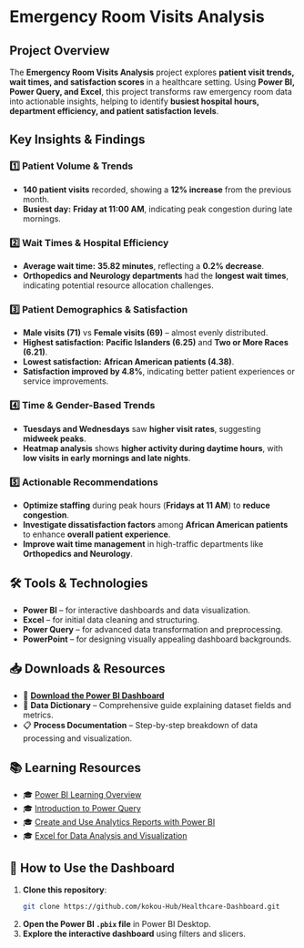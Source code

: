 # Emergency Room Visits Analysis

##  Project Overview
The **Emergency Room Visits Analysis** project explores **patient visit trends, wait times, and satisfaction scores** in a healthcare setting. Using **Power BI, Power Query, and Excel**, this project transforms raw emergency room data into actionable insights, helping to identify **busiest hospital hours, department efficiency, and patient satisfaction levels**.

##  Key Insights & Findings
### **1️⃣ Patient Volume & Trends**
- **140 patient visits** recorded, showing a **12% increase** from the previous month.
- **Busiest day:** **Friday at 11:00 AM**, indicating peak congestion during late mornings.

### **2️⃣ Wait Times & Hospital Efficiency**
- **Average wait time:** **35.82 minutes**, reflecting a **0.2% decrease**.
- **Orthopedics and Neurology departments** had the **longest wait times**, indicating potential resource allocation challenges.

### **3️⃣ Patient Demographics & Satisfaction**
- **Male visits (71)** vs **Female visits (69)** – almost evenly distributed.
- **Highest satisfaction:** **Pacific Islanders (6.25)** and **Two or More Races (6.21)**.
- **Lowest satisfaction:** **African American patients (4.38)**.
- **Satisfaction improved by 4.8%**, indicating better patient experiences or service improvements.

### **4️⃣ Time & Gender-Based Trends**
- **Tuesdays and Wednesdays** saw **higher visit rates**, suggesting **midweek peaks**.
- **Heatmap analysis** shows **higher activity during daytime hours**, with **low visits in early mornings and late nights**.

### **5️⃣ Actionable Recommendations**
- **Optimize staffing** during peak hours (**Fridays at 11 AM**) to **reduce congestion**.
- **Investigate dissatisfaction factors** among **African American patients** to enhance **overall patient experience**.
- **Improve wait time management** in high-traffic departments like **Orthopedics and Neurology**.

## 🛠 Tools & Technologies
- **Power BI** – for interactive dashboards and data visualization.
- **Excel** – for initial data cleaning and structuring.
- **Power Query** – for advanced data transformation and preprocessing.
- **PowerPoint** – for designing visually appealing dashboard backgrounds.

## 📥 Downloads & Resources
- 📂 **[Download the Power BI Dashboard](https://github.com/kokou-Hub/Healthcare-Dashboard)**
- 📖 **Data Dictionary** – Comprehensive guide explaining dataset fields and metrics.
- 📋 **Process Documentation** – Step-by-step breakdown of data processing and visualization.

## 📚 Learning Resources
- 🎓 [Power BI Learning Overview](https://learn.microsoft.com/en-us/power-bi/)
- 🎓 [Introduction to Power Query](https://learn.microsoft.com/en-us/power-query/)
- 🎓 [Create and Use Analytics Reports with Power BI](https://www.udemy.com/course/power-bi-reporting/)
- 🎓 [Excel for Data Analysis and Visualization](https://www.coursera.org/learn/excel-data-visualization/)

## 📝 How to Use the Dashboard
1. **Clone this repository**:
   ```bash
   git clone https://github.com/kokou-Hub/Healthcare-Dashboard.git
   ```
2. **Open the Power BI `.pbix` file** in Power BI Desktop.
3. **Explore the interactive dashboard** using filters and slicers.



